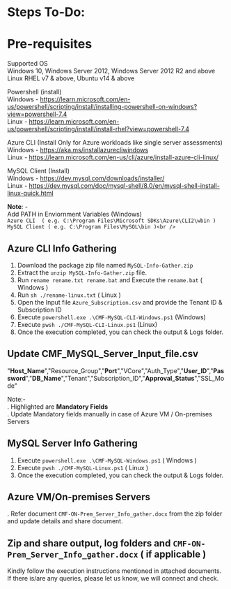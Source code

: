 # Steps To-Do:

# Pre-requisites
Supported OS<br />
Windows 10, Windows Server 2012, Windows Server 2012 R2 and above
Linux RHEL v7 & above, Ubuntu v14 & above

Powershell (install)<br /> 
Windows - https://learn.microsoft.com/en-us/powershell/scripting/install/installing-powershell-on-windows?view=powershell-7.4<br /> 
Linux   - https://learn.microsoft.com/en-us/powershell/scripting/install/install-rhel?view=powershell-7.4<br /> 

Azure CLI (Install Only for Azure workloads like single server assessments)<br /> 
Windows - https://aka.ms/installazurecliwindows <br />
Linux   - https://learn.microsoft.com/en-us/cli/azure/install-azure-cli-linux/<br /> 

MySQL Client (Install)<br />
Windows - https://dev.mysql.com/downloads/installer/<br />
Linux   - https://dev.mysql.com/doc/mysql-shell/8.0/en/mysql-shell-install-linux-quick.html<br />

 **Note**: - <br />
Add PATH in Enviornment Variables (Windows)<br />
`Azure CLI  ( e.g. C:\Program Files\Microsoft SDKs\Azure\CLI2\wbin )`<br />
`MySQL Client ( e.g. C:\Program Files\MySQL\bin )<br />`

## Azure CLI Info Gathering
1.	Download the package zip file named `MySQL-Info-Gather.zip`
2.	Extract the `unzip MySQL-Info-Gather.zip` file.
3.	Run `rename rename.txt rename.bat` and Execute the `rename.bat` ( Windows ) 
4.  Run `sh ./rename-linux.txt` ( Linux )
5.	Open the Input file `Azure_Subscription.csv` and provide the Tenant ID & Subscription ID 
6.	Execute `powershell.exe .\CMF-MySQL-CLI-Windows.ps1` (Windows)
7.  Execute `pwsh ./CMF-MySQL-CLI-Linux.ps1` (Linux)
8.	Once the execution completed, you can check the output & Logs folder.

## Update CMF_MySQL_Server_Input_file.csv
"**Host_Name**","Resource_Group","**Port**","VCore","Auth_Type","**User_ID**","**Password**","**DB_Name**","Tenant","Subscription_ID","**Approval_Status**","SSL_Mode"

Note:-<br />
. Highlighted are **Mandatory Fields**<br />
. Update Mandatory fields manually in case of Azure VM / On-premises Servers <br />

## MySQL Server Info Gathering
1.	Execute `powershell.exe .\CMF-MySQL-Windows.ps1` ( Windows )
2.  Execute `pwsh ./CMF-MySQL-Linux.ps1` ( Linux )
3.	Once the execution completed, you can check the output & Logs folder.

## Azure VM/On-premises Servers 
. Refer document `CMF-ON-Prem_Server_Info_gather.docx` from the zip folder and update details and share document.

## Zip and share output, log folders and `CMF-ON-Prem_Server_Info_gather.docx` ( if applicable ) 

Kindly follow the execution instructions mentioned in attached documents. 
If there is/are any queries, please let us know, we will connect and check.
